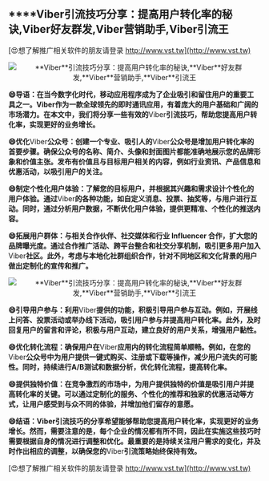 ## ****Viber**引流技巧分享：提高用户转化率的秘诀,**Viber**好友群发,**Viber**营销助手,**Viber**引流王**

[😍想了解推广相关软件的朋友请登录 http://www.vst.tw](http://www.vst.tw)

 <center><img src="https://vst.tw/MP4/tuiguang/png/8.png" alt="**Viber**引流技巧分享：提高用户转化率的秘诀,**Viber**好友群发,**Viber**营销助手,**Viber**引流王"></center>

**😄导语：在当今数字化时代，移动应用程序成为了企业吸引和留住用户的重要工具之一。**Viber**作为一款全球领先的即时通讯应用，有着庞大的用户基础和广阔的市场潜力。在本文中，我们将分享一些有效的**Viber**引流技巧，帮助您提高用户转化率，实现更好的业务增长。**

**😄优化**Viber**公众号：创建一个专业、吸引人的**Viber**公众号是增加用户转化率的首要步骤。确保公众号的名称、简介、头像和封面图片都能准确地展示您的品牌形象和价值主张。发布有价值且与目标用户相关的内容，例如行业资讯、产品信息和优惠活动，以吸引用户的关注。**

**😄制定个性化用户体验：了解您的目标用户，并根据其兴趣和需求设计个性化的用户体验。通过**Viber**的各种功能，如自定义消息、投票、抽奖等，与用户进行互动。同时，通过分析用户数据，不断优化用户体验，提供更精准、个性化的推送内容。**

**😄拓展用户群体：与相关合作伙伴、社交媒体和行业 Influencer 合作，扩大您的品牌曝光度。通过合作推广活动、跨平台整合和社交分享机制，吸引更多用户加入**Viber**社区。此外，考虑与本地化社群组织合作，针对不同地区和文化背景的用户做出定制化的宣传和推广。**

 <center><img src="https://vst.tw/MP4/tuiguang/png/0.png" alt="**Viber**引流技巧分享：提高用户转化率的秘诀,**Viber**好友群发,**Viber**营销助手,**Viber**引流王"></center>

**😄引导用户参与：利用**Viber**提供的功能，积极引导用户参与互动。例如，开展线上问答、投票活动或举办线下活动，吸引用户参与并提高用户转化率。此外，及时回复用户的留言和评论，积极与用户互动，建立良好的用户关系，增强用户黏性。**

**😄优化转化流程：确保用户在**Viber**应用内的转化流程简单顺畅。例如，在您的**Viber**公众号中为用户提供一键式购买、注册或下载等操作，减少用户流失的可能性。同时，持续进行A/B测试和数据分析，优化转化流程，提高转化率。**

**😄提供独特价值：在竞争激烈的市场中，为用户提供独特的价值是吸引用户并提高转化率的关键。可以通过定制化的服务、个性化的推荐和独家的优惠活动等方式，让用户感受到与众不同的体验，并增加他们留存的意愿。**

**😄结语：**Viber**引流技巧的分享希望能够帮助您提高用户转化率，实现更好的业务增长。然而，需要注意的是，每个企业的情况都有所不同，因此在实施这些技巧时需要根据自身的情况进行调整和优化。最重要的是持续关注用户需求的变化，并及时作出相应的调整，以确保您的**Viber**引流策略始终保持有效。**

[😍想了解推广相关软件的朋友请登录 http://www.vst.tw](http://www.vst.tw)



